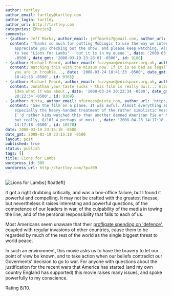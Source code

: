 ```yaml
---
author: tartley
author_email: tartley@tartley.com
author_login: tartley
author_url: http://tartley.com
categories: [Movies]
comments:
- {author: Jeff Marks, author_email: jeffmarks7@gmail.com, author_url: 'http://imarks.gmail.com',
  content: 'Thanks so much for putting MobLogic to use the way we intended it!.  Really
    appreciate you checking out the show, and please keep watching. Also, I''ve yet
    to see "Lions for Lambs" - but it is in my queue.', date: '2008-03-19 23:28:01
    -0500', date_gmt: '2008-03-19 23:28:01 -0500', id: 9188}
- {author: Michael Foord, author_email: fuzzyman@voidspace.org.uk, author_url: 'http://www.ironpythoninaction.com',
  content: Watching this with the missus now. If it is as bad as legally blonde then
    you are in trouble..., date: '2008-03-24 18:41:33 -0500', date_gmt: '2008-03-24
    18:41:33 -0500', id: 9365}
- {author: Michael Foord, author_email: fuzzyman@voidspace.org.uk, author_url: 'http://www.ironpython.info/',
  content: Jonathan your taste sucks - this film is really dull... Also I have no
    idea what it was about., date: '2008-03-24 20:22:34 -0500', date_gmt: '2008-03-24
    20:22:34 -0500', id: 9369}
- {author: Nixta, author_email: nfurness@nixta.com, author_url: 'http://nixtasinks.nixta.com',
  content: 'Saw the film on a plane. It was awful. Almost everything about it sucked,
    especially the heavy-handed treatment of the rather simplistic message. I mean,
    I''d rather kids watched this than another damned American Pie or Mission Impossible,
    but really, 8/10? 4 perhaps at most.', date: '2008-04-23 14:17:18 -0500', date_gmt: '2008-04-23
    14:17:18 -0500', id: 10578}
date: 2008-03-19 23:15:18 -0500
date_gmt: 2008-03-19 23:15:18 -0500
layout: post
published: true
status: publish
tags: []
title: Lions for Lambs
wordpress_id: 309
wordpress_url: http://tartley.com/?p=309
---
```


![Lions for
Lambs](http://tartley.com/wp-content/uploads/2008/03/lions-for-lambs.jpg){.floatleft}

It got a right drubbing critically, and was a box-office failure, but I
found it powerful and compelling. It may not be crafted with the
greatest finesse, but nevertheless it raises interesting and powerful
questions, of the competence of our leaders in war, of the culpability
of the media in towing the line, and of the personal responsibility that
falls to each of us.

Most Americans seem unaware that their [profligate spending on
'defence'](http://www.moblogic.tv/video/2008/03/10/whos-got-the-guns-2/),
coupled with regular invasions of other countries, cause them to be
regarded by much of the rest of the world as the single biggest threat
to world peace.

In such an environment, this movie asks us to have the bravery to let
our point of view be known, and to take action when our beliefs
contradict our Goverments' decision to go to war. For anyone with
questions about the justification for the recent wars that America has
started (and my own country England has supported) this movie raises
many issues, and spoke powerfully to my conscience.

Rating 8/10.
